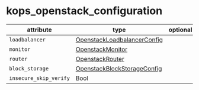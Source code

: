 # kops_openstack_configuration

| attribute | type | optional | required | computed |
| --- | --- | --- | --- | --- |
| `loadbalancer` | [OpenstackLoadbalancerConfig](./OpenstackLoadbalancerConfig.md) |  | :white_check_mark: |  |
| `monitor` | [OpenstackMonitor](./OpenstackMonitor.md) |  | :white_check_mark: |  |
| `router` | [OpenstackRouter](./OpenstackRouter.md) |  | :white_check_mark: |  |
| `block_storage` | [OpenstackBlockStorageConfig](./OpenstackBlockStorageConfig.md) |  | :white_check_mark: |  |
| `insecure_skip_verify` | Bool |  | :white_check_mark: |  |
